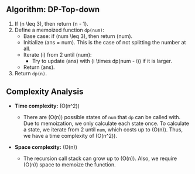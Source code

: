 

## Algorithm: DP-Top-down

1. If \(n \leq 3\), then return \(n - 1\).
2. Define a memoized function `dp(num)`:
   - Base case: if \(num \leq 3\), then return \(num\).
   - Initialize \(ans = num\). This is the case of not splitting the number at all.
   - Iterate \(i\) from 2 until \(num\):
     - Try to update \(ans\) with \(i \times dp(num - i)\) if it is larger.
   - Return \(ans\).
3. Return `dp(n)`.


## Complexity Analysis

- **Time complexity:** \(O(n^2)\)
  - There are \(O(n)\) possible states of `num` that `dp` can be called with. Due to memoization, we only calculate each state once. To calculate a state, we iterate from 2 until `num`, which costs up to \(O(n)\). Thus, we have a time complexity of \(O(n^2)\).

- **Space complexity:** \(O(n)\)
  - The recursion call stack can grow up to \(O(n)\). Also, we require \(O(n)\) space to memoize the function.


